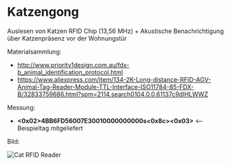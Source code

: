 # Katzengong
Auslesen von Katzen RFID Chip (13,56 MHz) + Akustische Benachrichtigung über Katzenpräsenz vor der Wohnungstür

Materialsammlung:
* http://www.priority1design.com.au/fdx-b_animal_identification_protocol.html
* https://www.aliexpress.com/item/134-2K-Long-distance-RFID-AGV-Animal-Tag-Reader-Module-TTL-Interface-ISO11784-85-FDX-B/32833759686.html?spm=2114.search0104.0.0.61137c9dIHLWWZ

Messung:
* **<0x02>4BB6FD56007E30010000000000s<0x8c><0x03>** <-- Beispieltag mitgeliefert

Bild:

![Cat RFID Reader](https://ae01.alicdn.com/kf/HTB1SkjvhEl7MKJjSZFDq6yOEpXaX.jpg)

